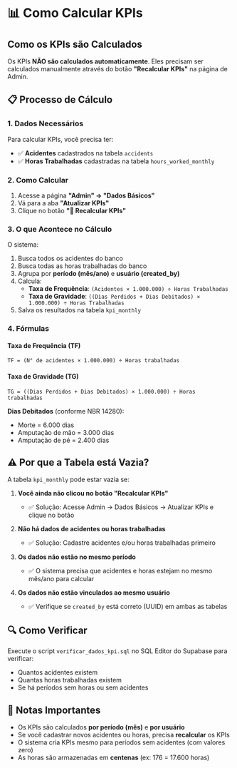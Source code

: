 # 📊 Como Calcular KPIs

## Como os KPIs são Calculados

Os KPIs **NÃO são calculados automaticamente**. Eles precisam ser calculados manualmente através do botão **"Recalcular KPIs"** na página de Admin.

## 📋 Processo de Cálculo

### 1. Dados Necessários

Para calcular KPIs, você precisa ter:
- ✅ **Acidentes** cadastrados na tabela `accidents`
- ✅ **Horas Trabalhadas** cadastradas na tabela `hours_worked_monthly`

### 2. Como Calcular

1. Acesse a página **"Admin" → "Dados Básicos"**
2. Vá para a aba **"Atualizar KPIs"**
3. Clique no botão **"🔄 Recalcular KPIs"**

### 3. O que Acontece no Cálculo

O sistema:
1. Busca todos os acidentes do banco
2. Busca todas as horas trabalhadas do banco
3. Agrupa por **período (mês/ano)** e **usuário (created_by)**
4. Calcula:
   - **Taxa de Frequência**: `(Acidentes × 1.000.000) ÷ Horas Trabalhadas`
   - **Taxa de Gravidade**: `((Dias Perdidos + Dias Debitados) × 1.000.000) ÷ Horas Trabalhadas`
5. Salva os resultados na tabela `kpi_monthly`

### 4. Fórmulas

#### Taxa de Frequência (TF)
```
TF = (N° de acidentes × 1.000.000) ÷ Horas trabalhadas
```

#### Taxa de Gravidade (TG)
```
TG = ((Dias Perdidos + Dias Debitados) × 1.000.000) ÷ Horas trabalhadas
```

**Dias Debitados** (conforme NBR 14280):
- Morte = 6.000 dias
- Amputação de mão = 3.000 dias
- Amputação de pé = 2.400 dias

## ⚠️ Por que a Tabela está Vazia?

A tabela `kpi_monthly` pode estar vazia se:

1. **Você ainda não clicou no botão "Recalcular KPIs"**
   - ✅ Solução: Acesse Admin → Dados Básicos → Atualizar KPIs e clique no botão

2. **Não há dados de acidentes ou horas trabalhadas**
   - ✅ Solução: Cadastre acidentes e/ou horas trabalhadas primeiro

3. **Os dados não estão no mesmo período**
   - ✅ O sistema precisa que acidentes e horas estejam no mesmo mês/ano para calcular

4. **Os dados não estão vinculados ao mesmo usuário**
   - ✅ Verifique se `created_by` está correto (UUID) em ambas as tabelas

## 🔍 Como Verificar

Execute o script `verificar_dados_kpi.sql` no SQL Editor do Supabase para verificar:
- Quantos acidentes existem
- Quantas horas trabalhadas existem
- Se há períodos sem horas ou sem acidentes

## 📝 Notas Importantes

- Os KPIs são calculados **por período (mês)** e **por usuário**
- Se você cadastrar novos acidentes ou horas, precisa **recalcular** os KPIs
- O sistema cria KPIs mesmo para períodos sem acidentes (com valores zero)
- As horas são armazenadas em **centenas** (ex: 176 = 17.600 horas)

